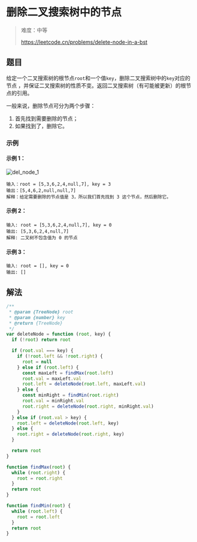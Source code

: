 # 删除二叉搜索树中的节点

> 难度：中等
>
> https://leetcode.cn/problems/delete-node-in-a-bst

## 题目

给定一个二叉搜索树的根节点`root`和一个值`key`，删除二叉搜索树中的`key`对应的节点
，并保证二叉搜索树的性质不变。返回二叉搜索树（有可能被更新）的根节点的引用。

一般来说，删除节点可分为两个步骤：

1. 首先找到需要删除的节点；
2. 如果找到了，删除它。

### 示例

#### 示例 1：

![del_node_1](https://assets.leetcode.com/uploads/2020/09/04/del_node_1.jpg)

```
输入：root = [5,3,6,2,4,null,7], key = 3
输出：[5,4,6,2,null,null,7]
解释：给定需要删除的节点值是 3，所以我们首先找到 3 这个节点，然后删除它。
```

#### 示例 2：

```
输入: root = [5,3,6,2,4,null,7], key = 0
输出: [5,3,6,2,4,null,7]
解释: 二叉树不包含值为 0 的节点
```

#### 示例 3：

```
输入: root = [], key = 0
输出: []
```

## 解法

```javascript
/**
 * @param {TreeNode} root
 * @param {number} key
 * @return {TreeNode}
 */
var deleteNode = function (root, key) {
  if (!root) return root

  if (root.val === key) {
    if (!root.left && !root.right) {
      root = null
    } else if (root.left) {
      const maxLeft = findMax(root.left)
      root.val = maxLeft.val
      root.left = deleteNode(root.left, maxLeft.val)
    } else {
      const minRight = findMin(root.right)
      root.val = minRight.val
      root.right = deleteNode(root.right, minRight.val)
    }
  } else if (root.val > key) {
    root.left = deleteNode(root.left, key)
  } else {
    root.right = deleteNode(root.right, key)
  }

  return root
}

function findMax(root) {
  while (root.right) {
    root = root.right
  }
  return root
}

function findMin(root) {
  while (root.left) {
    root = root.left
  }
  return root
}
```
